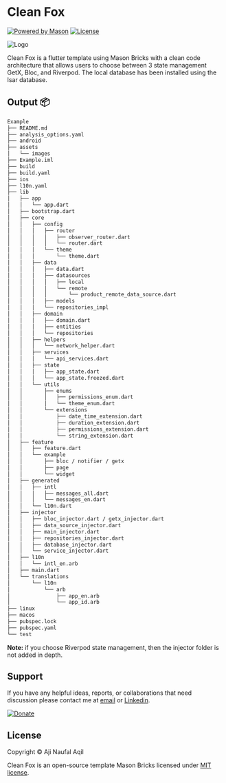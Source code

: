 # Clean Fox
[![Powered by Mason](https://img.shields.io/endpoint?url=https%3A%2F%2Ftinyurl.com%2Fmason-badge)](https://github.com/felangel/mason)
[![License](https://img.shields.io/badge/license-MIT-blue.svg)](https://opensource.org/license/mit/) 

![Logo](https://i.ibb.co/TKJxhbM/logo-clean-fox.png)

Clean Fox is a flutter template using Mason Bricks with a clean code architecture that allows users to choose between 3 state management GetX, Bloc, and Riverpod. The local database has been installed using the Isar database.

## Output 📦
```bash
Example
├── README.md
├── analysis_options.yaml
├── android
├── assets
│   └── images
├── Example.iml
├── build
├── build.yaml
├── ios
├── l10n.yaml
├── lib
│   ├── app
│   │   └── app.dart
│   ├── bootstrap.dart
│   ├── core
│   │   ├── config
│   │   │   ├── router
│   │   │   │   ├── observer_router.dart
│   │   │   │   └── router.dart
│   │   │   └── theme
│   │   │       └── theme.dart
│   │   ├── data
│   │   │   ├── data.dart
│   │   │   ├── datasources
│   │   │   │   ├── local
│   │   │   │   └── remote
│   │   │   │       └── product_remote_data_source.dart
│   │   │   ├── models
│   │   │   └── repositories_impl
│   │   ├── domain
│   │   │   ├── domain.dart
│   │   │   ├── entities
│   │   │   └── repositories
│   │   ├── helpers
│   │   │   └── network_helper.dart
│   │   ├── services
│   │   │   └── api_services.dart
│   │   ├── state
│   │   │   ├── app_state.dart
│   │   │   └── app_state.freezed.dart
│   │   └── utils
│   │       ├── enums
│   │       │   ├── permissions_enum.dart
│   │       │   └── theme_enum.dart
│   │       └── extensions
│   │           ├── date_time_extension.dart
│   │           ├── duration_extension.dart
│   │           ├── permissions_extension.dart
│   │           └── string_extension.dart
│   ├── feature
│   │   ├── feature.dart
│   │   └── example
│   │       ├── bloc / notifier / getx
│   │       ├── page
│   │       └── widget
│   ├── generated
│   │   ├── intl
│   │   │   ├── messages_all.dart
│   │   │   └── messages_en.dart
│   │   └── l10n.dart
│   ├── injector
│   │   ├── bloc_injector.dart / getx_injector.dart
│   │   ├── data_source_injector.dart
│   │   ├── main_injector.dart
│   │   ├── repositories_injector.dart
│   │   ├── database_injector.dart
│   │   └── service_injector.dart
│   ├── l10n
│   │   └── intl_en.arb
│   ├── main.dart
│   └── translations
│       └── l10n
│           └── arb
│               ├── app_en.arb
│               └── app_id.arb
├── linux
├── macos
├── pubspec.lock
├── pubspec.yaml
└── test
```

**Note:** if you choose Riverpod state management, then the injector folder is not added in depth.

## Support

If you have any helpful ideas, reports, or collaborations that need discussion please contact me at [email](mailto:ajinaufal69@gmail.com) or [Linkedin](https://www.linkedin.com/in/aji-naufal-aqil/).

[![Donate](https://img.shields.io/badge/Donate-PayPal-green.svg)](https://ko-fi.com/CleanFox)

## License

Copyright © Aji Naufal Aqil

Clean Fox is an open-source template Mason Bricks licensed under [MIT license](LICENSE).